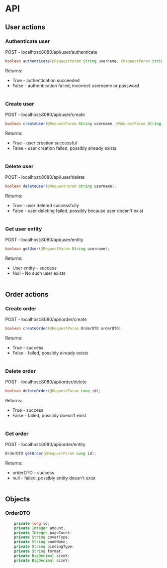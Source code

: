 # API
## User actions
### Authenticate user
POST - localhost:8080/api/user/authenticate
```java
boolean authenticate(@RequestParam String username, @RequestParam String password);
```

Returns:<br>
- True - authentication succeeded
- False - authentication failed, incorrect username or password
<br><br>
### Create user
POST - localhost:8080/api/user/create
```java
boolean createUser(@RequestParam String username, @RequestParam String password);
```

Returns:<br>
- True - user creation successful
- False - user creation failed, possibly already exists
<br><br>
### Delete user
POST - localhost:8080/api/user/delete
```java
boolean deleteUser(@RequestParam String username);
```

Returns:<br>
- True - user deleted successfully
- False - user deleting failed, possibly because user doesn't exist
<br><br>
### Get user entity
POST - localhost:8080/api/user/entity
```java
boolean getUser(@RequestParam String username);
```

Returns:<br>
- User entity - success
- Null - No such user exists
<br><br>
## Order actions
### Create order
POST - localhost:8080/api/order/create
```java
boolean createOrder(@RequestParam OrderDTO orderDTO);
```

Returns:<br>
- True - success
- False - failed, possibly already exists
<br><br>
### Delete order
POST - localhost:8080/api/order/delete
```java
boolean deleteOrder(@RequestParam Long id);
```

Returns:<br>
- True - success
- False - failed, possibly doesn't exist
<br><br>
### Get order
POST - localhost:8080/api/order/entity
```java
OrderDTO getOrder(@RequestParam Long id);
```

Returns:<br>
- orderDTO - success
- null - failed, possibly entity doesn't exist
<br><br>
## Objects
### OrderDTO
```java
    private long id;
    private Integer amount;
    private Integer pageCount;
    private String coverType;
    private String bookName;
    private String bindingType;
    private String format;
    private BigDecimal sizeX;
    private BigDecimal sizeY;
```